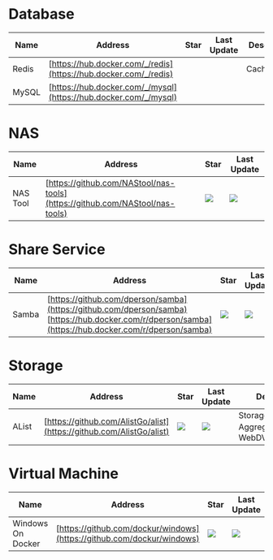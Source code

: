 # Database
Name| Address | Star| Last Update| Desc
-|-|-|-|-|
Redis|[https://hub.docker.com/_/redis](https://hub.docker.com/_/redis)|||Cache
MySQL|[https://hub.docker.com/_/mysql](https://hub.docker.com/_/mysql)|||

# NAS
Name| Address | Star| Last Update
-|-|-|-|
NAS Tool|[https://github.com/NAStool/nas-tools](https://github.com/NAStool/nas-tools)|<img src="https://img.shields.io/github/stars/NAStool/nas-tools?style=for-the-badge" />|<img src="https://img.shields.io/github/last-commit/NAStool/nas-tools?style=for-the-badge" />

# Share Service
Name| Address | Star| Last Update|Desc
-|-|-|-|-|
Samba|[https://github.com/dperson/samba](https://github.com/dperson/samba) [https://hub.docker.com/r/dperson/samba](https://hub.docker.com/r/dperson/samba)|<img src="https://img.shields.io/github/stars/dperson/samba?style=for-the-badge" />|<img src="https://img.shields.io/github/last-commit/dperson/samba?style=for-the-badge" />


# Storage
Name| Address | Star| Last Update|Desc
-|-|-|-|-|
AList|[https://github.com/AlistGo/alist](https://github.com/AlistGo/alist)|<img src="https://img.shields.io/github/stars/AlistGo/alist?style=for-the-badge" />|<img src="https://img.shields.io/github/last-commit/AlistGo/alist?style=for-the-badge" />|Storage Aggregation、WebDVA

# Virtual Machine
Name| Address | Star| Last Update
-|-|-|-|
Windows On Docker|[https://github.com/dockur/windows](https://github.com/dockur/windows)|<img src="https://img.shields.io/github/stars/dockur/windows?style=for-the-badge" />|<img src="https://img.shields.io/github/last-commit/dockur/windows?style=for-the-badge" />
